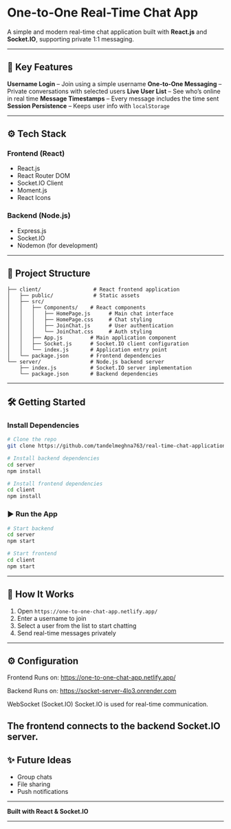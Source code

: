 # One-to-One Real-Time Chat App

A simple and modern real-time chat application built with **React.js** and **Socket.IO**, supporting private 1:1 messaging.

---

## 🚀 Key Features

**Username Login** – Join using a simple username
**One-to-One Messaging** – Private conversations with selected users
**Live User List** – See who’s online in real time
**Message Timestamps** – Every message includes the time sent
**Session Persistence** – Keeps user info with `localStorage`

---

## ⚙️ Tech Stack

### Frontend (React)

* React.js
* React Router DOM
* Socket.IO Client
* Moment.js
* React Icons

### Backend (Node.js)

* Express.js
* Socket.IO
* Nodemon (for development)

---

## 📁 Project Structure

```
├── client/                 # React frontend application
│   ├── public/             # Static assets
│   ├── src/
│   │   ├── Components/    # React components
│   │   │   ├── HomePage.js      # Main chat interface
│   │   │   ├── HomePage.css     # Chat styling
│   │   │   ├── JoinChat.js      # User authentication
│   │   │   └── JoinChat.css     # Auth styling
│   │   ├── App.js         # Main application component
│   │   ├── Socket.js      # Socket.IO client configuration
│   │   └── index.js       # Application entry point
│   └── package.json       # Frontend dependencies
└── server/                # Node.js backend server
    ├── index.js           # Socket.IO server implementation
    └── package.json       # Backend dependencies
```

---

## 🛠️ Getting Started

### Install Dependencies

```bash
# Clone the repo
git clone https://github.com/tandelmeghna763/real-time-chat-application.git

# Install backend dependencies
cd server
npm install

# Install frontend dependencies
cd client
npm install
```

### ▶️ Run the App

```bash
# Start backend 
cd server
npm start

# Start frontend 
cd client
npm start
```

---

## 📲 How It Works

1. Open `https://one-to-one-chat-app.netlify.app/`
2. Enter a username to join
3. Select a user from the list to start chatting
4. Send real-time messages privately

---

## ⚙️ Configuration
Frontend
Runs on: https://one-to-one-chat-app.netlify.app/

Backend
Runs on: https://socket-server-4lo3.onrender.com

WebSocket (Socket.IO)
Socket.IO is used for real-time communication.

The frontend connects to the backend Socket.IO server.
---

## ✨ Future Ideas

* Group chats
* File sharing
* Push notifications

---

**Built with React & Socket.IO**

---
